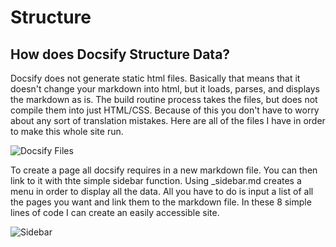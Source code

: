 # Structure
## How does Docsify Structure Data?
Docsify does not generate static html files. Basically that means that it doesn't change your markdown into html, but it loads, parses, and displays the markdown as is. The build routine process takes the files, but does not compile them into just HTML/CSS. Because of this you don't have to worry about any sort of translation mistakes. Here are all of the files I have in order to make this whole site run. 

![Docsify Files](docsifyFiles.JPG)

To create a page all docsify requires in a new markdown file. You can then link to it with thte simple sidebar function. Using _sidebar.md creates a menu in order to display all the data. All you have to do is input a list of all the pages you want and link them to the markdown file. In these 8 simple lines of code I can create an easily accessible site. 

![Sidebar](sidebar.JPG)

<!-- How this system structures data. Explain how it manages a hierarchy of content, screenshots and examples of the relation between the website and file system are required. This is the key section for convincing the team this is secure and leverages their existing skill sets (HTML / CSS) -->
